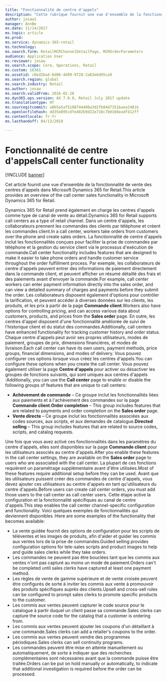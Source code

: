 ```yaml
---
title: "Fonctionnalité de centre d'appels"
description: "Cette rubrique fournit une vue d'ensemble de la fonctionnalité de vente des centres d'appels dans Microsoft Dynamics 365 for Retail."
author: josaw1
manager: AnnBe
ms.date: 11/14/2017
ms.topic: article
ms.prod: 
ms.service: dynamics-365-retail
ms.technology: 
ms.search.form: RetailMCRChannelDetailPage, MCROrderParameters
audience: Application User
ms.reviewer: josaw
ms.search.scope: Core, Operations, Retail
ms.custom: 16361
ms.assetid: c8ed2ba4-8d06-4d99-9728-2a83e6d95ca9
ms.search.region: global
ms.search.industry: Retail
ms.author: josaw
ms.search.validFrom: 2016-02-28
ms.dyn365.ops.version: AX 7.0.0, Retail July 2017 update
ms.translationtype: HT
ms.sourcegitcommit: a8b5a5af5108744406a3d2fb84d7151baea2481b
ms.openlocfilehash: dd35e895cdfe402b9d22e710c7b0166eadf412ff
ms.contentlocale: fr-fr
ms.lasthandoff: 04/13/2018

---
```


# <a name="call-center-functionality"></a><span data-ttu-id="15908-103">Fonctionnalité de centre d'appels</span><span class="sxs-lookup"><span data-stu-id="15908-103">Call center functionality</span></span>

[!INCLUDE [banner](includes/banner.md)]

<span data-ttu-id="15908-104">Cet article fournit une vue d'ensemble de la fonctionnalité de vente des centres d'appels dans Microsoft Dynamics 365 for Retail.</span><span class="sxs-lookup"><span data-stu-id="15908-104">This article provides an overview of the call center sales functionality in Microsoft Dynamics 365 for Retail.</span></span>

<span data-ttu-id="15908-105">Dynamics 365 for Retail prend également en charge les centres d'appels comme type de canal de vente au détail.</span><span class="sxs-lookup"><span data-stu-id="15908-105">Dynamics 365 for Retail supports call centers as a type of retail channel.</span></span> <span data-ttu-id="15908-106">Dans un centre d'appels, les collaborateurs prennent les commandes des clients par téléphone et créent les commandes client.</span><span class="sxs-lookup"><span data-stu-id="15908-106">In a call center, workers take orders from customers over the phone and create sales orders.</span></span> <span data-ttu-id="15908-107">La fonctionnalité de centre d'appels inclut les fonctionnalités conçues pour faciliter la prise de commandes par téléphone et la gestion du service client via le processus d'exécution de commande.</span><span class="sxs-lookup"><span data-stu-id="15908-107">Call center functionality includes features that are designed to make it easier to take phone orders and handle customer service throughout the order fulfillment process.</span></span> <span data-ttu-id="15908-108">Par exemple, les collaborateurs de centre d'appels peuvent entrer des informations de paiement directement dans la commande client, et peuvent afficher un résumé détaillé des frais et des paiements avant d'envoyer la commande.</span><span class="sxs-lookup"><span data-stu-id="15908-108">For example, call center workers can enter payment information directly into the sales order, and can view a detailed summary of charges and payments before they submit the order.</span></span> <span data-ttu-id="15908-109">Les collaborateurs disposent également d'options pour contrôler la tarification, et peuvent accéder à diverses données sur les clients, les produits, et les prix à partir de la page **Commande client**.</span><span class="sxs-lookup"><span data-stu-id="15908-109">Workers also have options for controlling pricing, and can access various data about customers, products, and prices from the **Sales order** page.</span></span> <span data-ttu-id="15908-110">En outre, les centres d'appel disposent d'une fonctionnalité améliorée de suivi de l'historique client et du statut des commandes.</span><span class="sxs-lookup"><span data-stu-id="15908-110">Additionally, call centers have enhanced functionality for tracking customer history and order status.</span></span> <span data-ttu-id="15908-111">Chaque centre d'appels peut avoir ses propres utilisateurs, modes de paiement, groupes de prix, dimensions financières, et modes de livraison.</span><span class="sxs-lookup"><span data-stu-id="15908-111">Each call center can have its own users, payment methods, price groups, financial dimensions, and modes of delivery.</span></span> <span data-ttu-id="15908-112">Vous pouvez configurer ces options lorsque vous créez les centres d'appels.</span><span class="sxs-lookup"><span data-stu-id="15908-112">You can configure these options when you create the call center.</span></span> <span data-ttu-id="15908-113">Vous pouvez également utiliser la page **Centre d'appels** pour activer ou désactiver les groupes de fonctions suivants, qui sont uniques aux centres d'appels :</span><span class="sxs-lookup"><span data-stu-id="15908-113">Additionally, you can use the **Call center** page to enable or disable the following groups of features that are unique to call centers:</span></span>

-   <span data-ttu-id="15908-114">**Achèvement de commande** – Ce groupe inclut les fonctionnalités liées aux paiements et à l'achèvement des commandes sur la page **Commande client**.</span><span class="sxs-lookup"><span data-stu-id="15908-114">**Order completion** – This group includes features that are related to payments and order completion on the **Sales order** page.</span></span>
-   <span data-ttu-id="15908-115">**Vente directe** – Ce groupe inclut les fonctionnalités associées aux codes sources, aux scripts, et aux demandes de catalogue.</span><span class="sxs-lookup"><span data-stu-id="15908-115">**Directed selling** – This group includes features that are related to source codes, scripts, and catalog requests.</span></span>

<span data-ttu-id="15908-116">Une fois que vous avez activé ces fonctionnalités dans les paramètres du centre d'appels, elles sont disponibles sur la page **Commande client** pour les utilisateurs associés au centre d'appels.</span><span class="sxs-lookup"><span data-stu-id="15908-116">After you enable these features in the call center settings, they are available on the **Sales order** page to users who are associated with the call center.</span></span> <span data-ttu-id="15908-117">La plupart de ces fonctions requièrent un paramétrage supplémentaire avant d'être utilisées.</span><span class="sxs-lookup"><span data-stu-id="15908-117">Most of these features require additional setup before they can be used.</span></span> <span data-ttu-id="15908-118">Avant que les utilisateurs puissent créer des commandes de centre d'appels, vous devez ajouter ces utilisateurs au centre d'appels en tant qu'utilisateurs du centre d'appels.</span><span class="sxs-lookup"><span data-stu-id="15908-118">Before users can create call center orders, you must add those users to the call center as call center users.</span></span> <span data-ttu-id="15908-119">Cette étape active la configuration et la fonctionnalité spécifiques au canal de centre d'appels.</span><span class="sxs-lookup"><span data-stu-id="15908-119">This step enables the call center channel-specific configuration and functionality.</span></span> <span data-ttu-id="15908-120">Voici quelques exemples de fonctionnalités qui deviennent disponibles :</span><span class="sxs-lookup"><span data-stu-id="15908-120">Here are some examples of the functionality that becomes available:</span></span>

-   <span data-ttu-id="15908-121">La vente guidée fournit des options de configuration pour les scripts de téléventes et les images de produits, afin d'aider et guider les commis aux ventes lors de la prise de commandes.</span><span class="sxs-lookup"><span data-stu-id="15908-121">Guided selling provides configuration options for tele-sales scripts and product images to help and guide sales clerks while they take orders.</span></span>
-   <span data-ttu-id="15908-122">Les commandes ne peuvent pas être bouclées tant que les commis aux ventes n'ont pas capturé au moins un mode de paiement.</span><span class="sxs-lookup"><span data-stu-id="15908-122">Orders can't be completed until sales clerks have captured at least one payment method.</span></span>
-   <span data-ttu-id="15908-123">Les règles de vente de gamme supérieure et de vente croisée peuvent être configurés de sorte à inviter les commis aux vente à promouvoir des produits spécifiques auprès des clients.</span><span class="sxs-lookup"><span data-stu-id="15908-123">Upsell and cross-sell rules can be configured to prompt sales clerks to promote specific products to the customer.</span></span>
-   <span data-ttu-id="15908-124">Les commis aux ventes peuvent capturer le code source pour le catalogue à partir duquel un client passe sa commande.</span><span class="sxs-lookup"><span data-stu-id="15908-124">Sales clerks can capture the source code for the catalog that a customer is ordering from.</span></span>
-   <span data-ttu-id="15908-125">Les commis aux ventes peuvent ajouter les coupons d'un détaillant à une commande.</span><span class="sxs-lookup"><span data-stu-id="15908-125">Sales clerks can add a retailer's coupons to the order.</span></span>
-   <span data-ttu-id="15908-126">Les commis aux ventes peuvent vendre des programmes périodiques.</span><span class="sxs-lookup"><span data-stu-id="15908-126">Sales clerks can sell continuity programs.</span></span>
-   <span data-ttu-id="15908-127">Les commandes peuvent être mise en attente manuellement ou automatiquement, de sorte à indiquer que des recherches complémentaires sont nécessaires avant que la commande puisse être traitée.</span><span class="sxs-lookup"><span data-stu-id="15908-127">Orders can be put on hold manually or automatically, to indicate that additional investigation is required before the order can be processed.</span></span>





